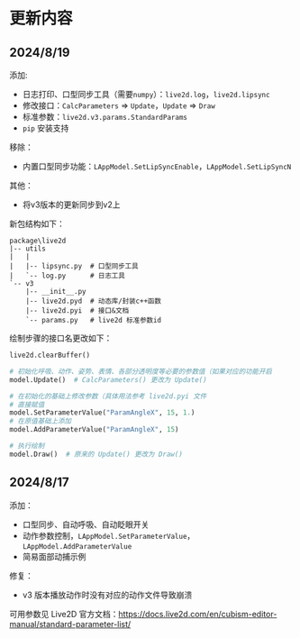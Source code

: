 # 更新内容

## 2024/8/19

添加:

* 日志打印、口型同步工具（需要`numpy`）：`live2d.log`，`live2d.lipsync`
* 修改接口：`CalcParameters` => `Update`，`Update` => `Draw`
* 标准参数：`live2d.v3.params.StandardParams`
* `pip` 安装支持

移除：

* 内置口型同步功能：`LAppModel.SetLipSyncEnable`，`LAppModel.SetLipSyncN`

其他：

* 将v3版本的更新同步到v2上

新包结构如下：

```
package\live2d
|-- utils
|   |
|   |-- lipsync.py  # 口型同步工具
|   `-- log.py      # 日志工具
`-- v3
    |-- __init__.py
    |-- live2d.pyd  # 动态库/封装c++函数
    |-- live2d.pyi  # 接口&文档
    `-- params.py   # live2d 标准参数id
```

绘制步骤的接口名更改如下：

```python
live2d.clearBuffer()

# 初始化呼吸、动作、姿势、表情、各部分透明度等必要的参数值（如果对应的功能开启
model.Update()  # CalcParameters() 更改为 Update()

# 在初始化的基础上修改参数（具体用法参考 live2d.pyi 文件
# 直接赋值
model.SetParameterValue("ParamAngleX", 15, 1.)
# 在原值基础上添加
model.AddParameterValue("ParamAngleX", 15)

# 执行绘制
model.Draw()  # 原来的 Update() 更改为 Draw()
```

## 2024/8/17

添加：

* 口型同步、自动呼吸、自动眨眼开关
* 动作参数控制，`LAppModel.SetParameterValue`，`LAppModel.AddParameterValue`
* 简易面部动捕示例

修复：

* v3 版本播放动作时没有对应的动作文件导致崩溃

可用参数见 Live2D 官方文档：https://docs.live2d.com/en/cubism-editor-manual/standard-parameter-list/
